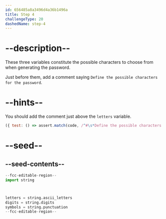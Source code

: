 ```yaml
---
id: 656485a8a3496d4a36b1496a
title: Step 4
challengeType: 20
dashedName: step-4
---
```


# --description--

These three variables constitute the possible characters to choose from when generating the password.

Just before them, add a comment saying `Define the possible characters for the password`.

# --hints--

You should add the comment just above the `letters` variable.

```js
({ test: () => assert.match(code, /^#\s*Define the possible characters for the password.*^letters/ms) })
```

# --seed--

## --seed-contents--

```py
--fcc-editable-region--
import string



letters = string.ascii_letters
digits = string.digits
symbols = string.punctuation
--fcc-editable-region--
```

